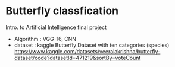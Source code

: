 # Butterfly classfication

Intro. to Artificial Intelligence final project


* Algorithm : VGG-16, CNN
* dataset : kaggle Butterfly Dataset with ten categories (species) https://www.kaggle.com/datasets/veeralakrishna/butterfly-dataset/code?datasetId=471219&sortBy=voteCount

